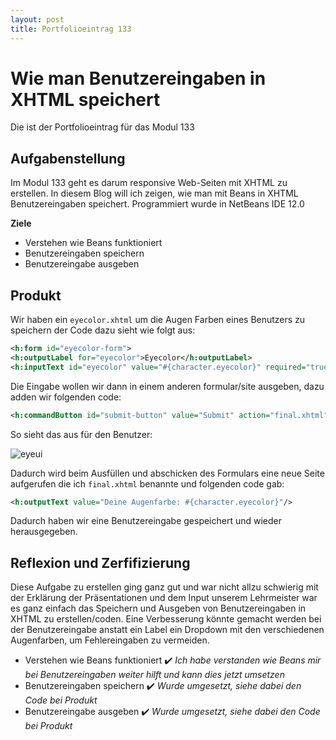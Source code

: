 ```yaml
---
layout: post
title: Portfolioeintrag 133
---
```


# Wie man Benutzereingaben in XHTML speichert
Die ist der Portfolioeintrag für das Modul 133
## Aufgabenstellung
Im Modul 133 geht es darum responsive Web-Seiten mit XHTML zu erstellen. In diesem Blog will ich zeigen, wie man mit Beans in XHTML Benutzereingaben speichert. Programmiert wurde in NetBeans IDE 12.0

**Ziele**
- Verstehen wie Beans funktioniert
- Benutzereingaben speichern
- Benutzereingabe ausgeben

## Produkt
Wir haben ein `eyecolor.xhtml` um die Augen Farben eines Benutzers zu speichern der Code dazu sieht wie folgt aus:
```xml
<h:form id="eyecolor-form">  
<h:outputLabel for="eyecolor">Eyecolor</h:outputLabel>  
<h:inputText id="eyecolor" value="#{character.eyecolor}" required="true" requiredMessage="A eyecolor is required"/><br/>  
```
Die Eingabe wollen wir dann in einem anderen formular/site ausgeben, dazu adden wir folgenden code:
```xml
<h:commandButton id="submit-button" value="Submit" action="final.xhtml"/>  
```
So sieht das aus für den Benutzer:


![eyeui](https://user-images.githubusercontent.com/54061875/131363269-d08313c5-2644-4d2a-b1ec-356cdabe7fde.PNG)


Dadurch wird beim Ausfüllen und abschicken des Formulars eine neue Seite aufgerufen die ich `final.xhtml` benannte und folgenden code gab:
```xml
<h:outputText value="Deine Augenfarbe: #{character.eyecolor}"/>
```
Dadurch haben wir eine Benutzereingabe gespeichert und wieder herausgegeben.




## Reflexion und Zerfifizierung
Diese Aufgabe zu erstellen ging ganz gut und war nicht allzu schwierig mit der Erklärung der Präsentationen und dem Input unserem Lehrmeister war es ganz einfach das Speichern und Ausgeben von Benutzereingaben in XHTML zu erstellen/coden. Eine Verbesserung könnte gemacht werden bei der Benutzereingabe anstatt ein Label ein Dropdown mit den verschiedenen Augenfarben, um Fehlereingaben zu vermeiden.

- Verstehen wie Beans funktioniert ✔️
*Ich habe verstanden wie Beans mir bei Benutzereingaben weiter hilft und kann dies jetzt umsetzen*
- Benutzereingaben speichern ✔️
*Wurde umgesetzt, siehe dabei den Code bei Produkt*
- Benutzereingabe ausgeben ✔️
*Wurde umgesetzt, siehe dabei den Code bei Produkt*
































